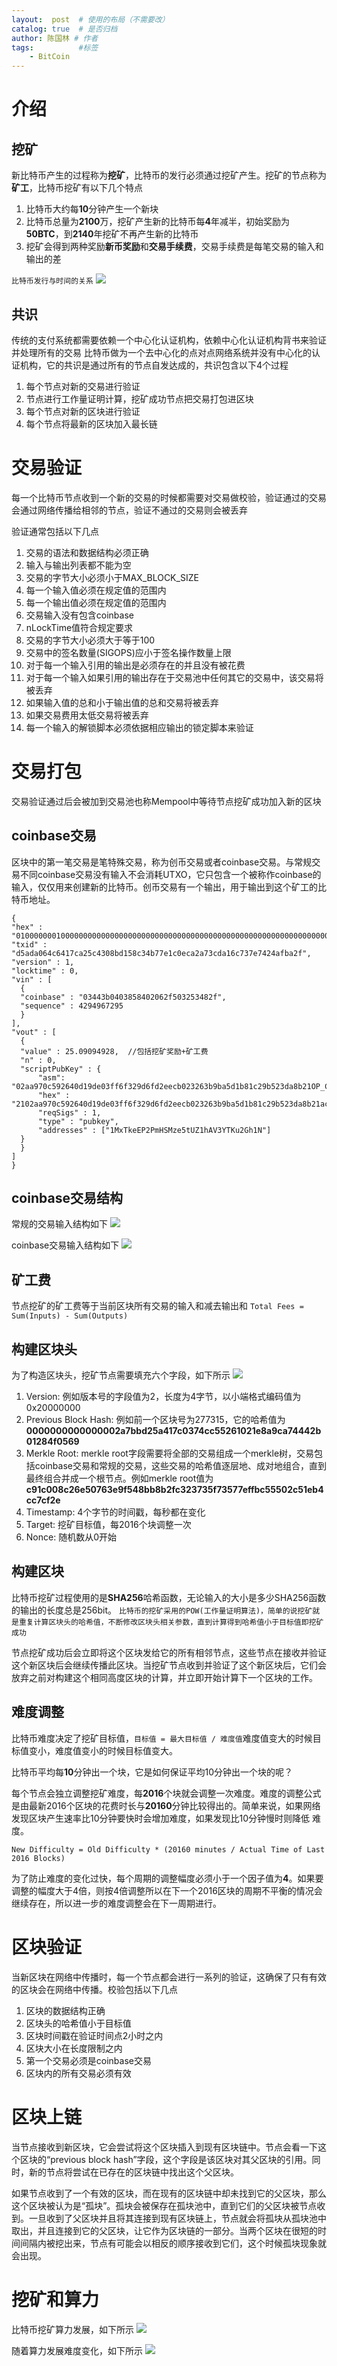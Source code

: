 ```yaml
---
layout:  post  # 使用的布局（不需要改）
catalog: true  # 是否归档
author: 陈国林 # 作者
tags:          #标签
    - BitCoin
---
```


# 介绍
## 挖矿
新比特币产生的过程称为**挖矿**，比特币的发行必须通过挖矿产生。挖矿的节点称为**矿工**，比特币挖矿有以下几个特点

1. 比特币大约每**10**分钟产生一个新块
2. 比特币总量为**2100**万，挖矿产生新的比特币每**4**年减半，初始奖励为**50BTC**，到**2140**年挖矿不再产生新的比特币
3. 挖矿会得到两种奖励**新币奖励**和**交易手续费**，交易手续费是每笔交易的输入和输出的差

`比特币发行与时间的关系`
![](http://upload-images.jianshu.io/upload_images/1785959-8940ef3f6c6357d4.png?imageMogr2/auto-orient/strip%7CimageView2/2/w/1240)

## 共识
传统的支付系统都需要依赖一个中心化认证机构，依赖中心化认证机构背书来验证并处理所有的交易
比特币做为一个去中心化的点对点网络系统并没有中心化的认证机构，它的共识是通过所有的节点自发达成的，共识包含以下4个过程

1. 每个节点对新的交易进行验证
2. 节点进行工作量证明计算，挖矿成功节点把交易打包进区块
3. 每个节点对新的区块进行验证
4. 每个节点将最新的区块加入最长链

# 交易验证
每一个比特币节点收到一个新的交易的时候都需要对交易做校验，验证通过的交易会通过网络传播给相邻的节点，验证不通过的交易则会被丢弃

验证通常包括以下几点
1. 交易的语法和数据结构必须正确
2. 输入与输出列表都不能为空
3. 交易的字节大小必须小于MAX_BLOCK_SIZE
4. 每一个输入值必须在规定值的范围内
5. 每一个输出值必须在规定值的范围内
6. 交易输入没有包含coinbase
7. nLockTime值符合规定要求
8. 交易的字节大小必须大于等于100
9. 交易中的签名数量(SIGOPS)应小于签名操作数量上限
10. 对于每一个输入引用的输出是必须存在的并且没有被花费
11. 对于每一个输入如果引用的输出存在于交易池中任何其它的交易中，该交易将被丢弃
12. 如果输入值的总和小于输出值的总和交易将被丢弃
13. 如果交易费用太低交易将被丢弃
14. 每一个输入的解锁脚本必须依据相应输出的锁定脚本来验证

# 交易打包
交易验证通过后会被加到交易池也称Mempool中等待节点挖矿成功加入新的区块
## coinbase交易
区块中的第一笔交易是笔特殊交易，称为创币交易或者coinbase交易。与常规交易不同coinbase交易没有输入不会消耗UTXO，它只包含一个被称作coinbase的输入，仅仅用来创建新的比特币。创币交易有一个输出，用于输出到这个矿工的比特币地址。
```
{
"hex" : "01000000010000000000000000000000000000000000000000000000000000000000000000ffffffff0f03443b0403858402062f503253482fffffffff0110c08d9500000000232102aa970c592640d19de03ff6f329d6fd2eecb023263b9ba5d1b81c29b523da8b21ac00000000",
"txid" : "d5ada064c6417ca25c4308bd158c34b77e1c0eca2a73cda16c737e7424afba2f",
"version" : 1,
"locktime" : 0,
"vin" : [
  {
  "coinbase" : "03443b0403858402062f503253482f",
  "sequence" : 4294967295
  }
],
"vout" : [
  {
  "value" : 25.09094928,  //包括挖矿奖励+矿工费
  "n" : 0,
  "scriptPubKey" : {
      "asm": "02aa970c592640d19de03ff6f329d6fd2eecb023263b9ba5d1b81c29b523da8b21OP_CHECKSIG",
      "hex" : "2102aa970c592640d19de03ff6f329d6fd2eecb023263b9ba5d1b81c29b523da8b21ac",
      "reqSigs" : 1,
      "type" : "pubkey",
      "addresses" : ["1MxTkeEP2PmHSMze5tUZ1hAV3YTKu2Gh1N"]
  }
  }
]
}
```

## coinbase交易结构
常规的交易输入结构如下
![](http://upload-images.jianshu.io/upload_images/1785959-4b0689f622fae44f.png?imageMogr2/auto-orient/strip%7CimageView2/2/w/1240)

coinbase交易输入结构如下
![](http://upload-images.jianshu.io/upload_images/1785959-dfe0a126593d1973.png?imageMogr2/auto-orient/strip%7CimageView2/2/w/1240)

## 矿工费
节点挖矿的矿工费等于当前区块所有交易的输入和减去输出和
`Total Fees = Sum(Inputs) - Sum(Outputs)`

## 构建区块头
为了构造区块头，挖矿节点需要填充六个字段，如下所示
![](http://upload-images.jianshu.io/upload_images/1785959-1815d9f1d57ee8f6.png?imageMogr2/auto-orient/strip%7CimageView2/2/w/1240)

1. Version:  例如版本号的字段值为2，长度为4字节，以小端格式编码值为 0x20000000
2. Previous Block Hash: 例如前一个区块号为277315，它的哈希值为**0000000000000002a7bbd25a417c0374cc55261021e8a9ca74442b01284f0569**
3. Merkle Root: merkle root字段需要将全部的交易组成一个merkle树，交易包括coinbase交易和常规的交易，这些交易的哈希值逐层地、成对地组合，直到最终组合并成一个根节点。例如merkle root值为**c91c008c26e50763e9f548bb8b2fc323735f73577effbc55502c51eb4cc7cf2e**
4. Timestamp: 4个字节的时间戳，每秒都在变化
5. Target: 挖矿目标值，每2016个块调整一次
6. Nonce: 随机数从0开始

## 构建区块
比特币挖矿过程使用的是**SHA256**哈希函数，​无论输入的大小是多少SHA256函数的输出的长度总是256bit。
`比特币的挖矿采用的POW(工作量证明算法)，简单的说挖矿就是重复计算区块头的哈希值，不断修改区块头相关参数，直到计算得到哈希值小于目标值即挖矿成功`

​节点挖矿成功后会立即将这个区块发给它的所有相邻节点，这些节点在接收并验证这个新区块后会继续传播此区块。当挖矿节点收到并验证了这个新区块后，它们会放弃之前对构建这个相同高度区块的计算，并立即开始计算下一个区块的工作。

## 难度调整
比特币难度决定了挖矿目标值，`目标值 = 最大目标值 / 难度值`难度值变大的时候目标值变小，难度值变小的时候目标值变大。

比特币平均每**10**分钟出一个块，它是如何保证平均10分钟出一个块的呢？

每个节点会独立调整挖矿难度，每**2016**个块就会调整一次难度。难度的调整公式是由最新2016个区块的花费时长与**20160**分钟比较得出的。简单来说，如果网络发现区块产生速率比10分钟要快时会增加难度，如果发现比10分钟慢时则降低 难度。

`New Difficulty = Old Difficulty * (20160 minutes / Actual Time of Last 2016 Blocks)`

为了防止难度的变化过快，每个周期的调整幅度必须小于一个因子值为**4**。如果要调整的幅度大于4倍，则按4倍调整所以在下一个2016区块的周期不平衡的情况会继续存在，所以进一步的难度调整会在下一周期进行。

# 区块验证
当新区块在网络中传播时，每一个节点都会进行一系列的验证，这确保了只有有效的区块会在网络中传播。校验包括以下几点
1. 区块的数据结构正确
2. 区块头的哈希值小于目标值
3. 区块时间戳在验证时间点2小时之内
4. 区块大小在长度限制之内
5. 第一个交易必须是coinbase交易
6. 区块内的所有交易必须有效

# 区块上链
​当节点接收到新区块，它会尝试将这个区块插入到现有区块链中。节点会看一下这个区块的“previous block hash”字段，这个字段是该区块对其父区块的引用。同时，新的节点将尝试在已存在的区块链中找出这个父区块。

​如果节点收到了一个有效的区块，而在现有的区块链中却未找到它的父区块，那么这个区块被认为是“孤块”。孤块会被保存在孤块池中，直到它们的父区块被节点收到。一旦收到了父区块并且将其连接到现有区块链上，节点就会将孤块从孤块池中取出，并且连接到它的父区块，让它作为区块链的一部分。当两个区块在很短的时间间隔内被挖出来，节点有可能会以相反的顺序接收到它们，这个时候孤块现象就会出现。

# 挖矿和算力
比特币挖矿算力发展，如下所示
![](http://upload-images.jianshu.io/upload_images/1785959-9c09f7243c5849cc.png?imageMogr2/auto-orient/strip%7CimageView2/2/w/1240)

随着算力发展难度变化，如下所示
![](http://upload-images.jianshu.io/upload_images/1785959-64a274ed95aebf3d.png?imageMogr2/auto-orient/strip%7CimageView2/2/w/1240)

